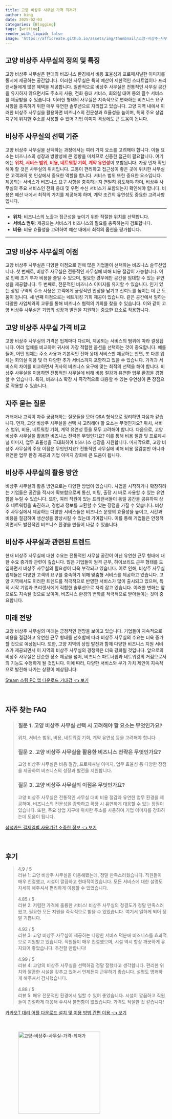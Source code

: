 ```yaml
---
title: 고양 비상주 사무실 가격 최저가
author: bing
date: 2025-02-03
categories: [Blogging]
tags: [writing]
render_with_liquid: false
image: 'https://afficreate.github.io/assets/img/thumbnail/고양-비상주-사무실-가격-최저가.webp'
---
```



<h2 id='고양 비상주 사무실의 정의 및 특징'>고양 비상주 사무실의 정의 및 특징</h2>

<p>고양 비상주 사무실은 현대의 비즈니스 환경에서 비용 효율성과 프로페셔널한 이미지를 동시에 제공하는 공간입니다. 이러한 사무실은 특히 예산이 제한적인 스타트업이나 프리랜서들에게 많은 혜택을 제공합니다. 일반적으로 비상주 사무실은 전통적인 사무실 공간을 유지하지 않으면서도 주소지 사용, 전화 응대 서비스, 회의실 대여 등의 필수 서비스를 제공받을 수 있습니다. 이러한 형태의 사무실은 지속적으로 변화하는 비즈니스 요구 사항을 충족하기 위한 매우 유연한 솔루션으로 자리잡고 있습니다. 고양 지역 내에서 이러한 비상주 사무실을 활용하면 비즈니스의 전문성과 효율성을 높이며, 특히 주요 상업 지구에 위치한 주소를 사용할 수 있어 기업 이미지 격상에도 큰 도움이 됩니다.</p>

<h2 id='비상주 사무실의 선택 기준'>비상주 사무실의 선택 기준</h2>

<p>고양 비상주 사무실을 선택하는 과정에서는 여러 가지 요소를 고려해야 합니다. 이들 요소는 비즈니스의 성장과 방향성에 큰 영향을 미치므로 신중한 접근이 필요합니다. 여기에는 <b><span style="color: #ee2323;">위치, 서비스 범위, 비용, 네트워킹 기회, 계약 유연성</span></b>이 포함됩니다. 가장 먼저 확인해야 할 것은 사무실의 위치입니다. 교통이 편리하고 접근성이 좋은 곳에 위치한 사무실은 고객과의 첫 인상에서 중요한 역할을 합니다. 서비스 범위 또한 중요한 요소입니다. 제공되는 서비스가 비즈니스 요구 사항을 충족하는지 면밀히 검토해야 하며, 비상주 사무실의 주요 서비스인 전화 응대 및 우편 수신 서비스가 포함되는지 확인해야 합니다. 비용은 예산 내에서 최적의 가치를 제공해야 하며, 계약 조건의 유연성도 중요한 고려사항입니다.</p>

<hr />

<ul>
    <li><b>위치</b>: 비즈니스의 노출과 접근성을 높이기 위한 적절한 위치를 선택합니다.</li>
    <li><b>서비스 범위</b>: 제공되는 서비스가 비즈니스의 필요를 충족하는지 검토합니다.</li>
    <li><b>비용</b>: 비용 효율성을 고려하여 예산 내에서 최적의 옵션을 평가합니다.</li>
</ul>

<hr />

<h2 id='고양 비상주 사무실의 이점'>고양 비상주 사무실의 이점</h2>

<p>고양 비상주 사무실은 다양한 이점으로 인해 많은 기업들이 선택하는 비즈니스 솔루션입니다. 첫 번째로, 비상주 사무실은 전통적인 사무실에 비해 비용 절감이 가능합니다. 이로 인해 초기 투자 비용을 줄일 수 있으며, 필요한 경우에만 공간을 임대할 수 있는 유연성을 제공합니다. 두 번째로, 전문적인 비즈니스 이미지를 유지할 수 있습니다. 인기 있는 상업 구역의 주소 사용은 고객에게 긍정적인 인상을 남기고 신뢰도를 높이는 데 큰 도움이 됩니다. 세 번째 이점으로는 네트워킹 기회 제공이 있습니다. 같은 공간에서 일하는 다양한 사업체와의 교류를 통해 비즈니스 협력의 기회를 찾을 수 있습니다. 이와 같이 고양 비상주 사무실은 기업의 성장과 발전을 지원하는 중요한 요소로 작용합니다.</p>

<h2 id='고양 비상주 사무실 가격 비교'>고양 비상주 사무실 가격 비교</h2>

<p>고양 비상주 사무실의 가격은 업체마다 다르며, 제공되는 서비스의 범위에 따라 결정됩니다. 여러 업체를 비교하여 귀사에 가장 적합한 옵션을 선택하는 것이 중요합니다. 예를 들어, 어떤 업체는 주소 사용과 기본적인 전화 응대 서비스만 제공하는 반면, 또 다른 업체는 회의실 이용 및 더 다양한 추가 서비스까지 포함하고 있을 수 있습니다. 가격과 서비스의 차이를 비교하면서 귀사의 비즈니스 요구에 맞는 최적의 선택을 해야 합니다. 비상주 사무실을 이용하면 전통적인 사무실에 비해 비용 절감과 유연한 업무 환경을 경험할 수 있습니다. 특히, 비즈니스 확장 시 즉각적으로 대응할 수 있는 유연성이 큰 장점으로 작용할 수 있습니다.</p>

<h2 id='자주 묻는 질문'>자주 묻는 질문</h2>

<p>거래처나 고객이 자주 궁금해하는 질문들을 모아 Q&A 형식으로 정리하면 다음과 같습니다. 먼저, 고양 비상주 사무실을 선택 시 고려해야 할 요소는 무엇인가요? 위치, 서비스 범위, 비용, 네트워킹 기회, 계약 유연성 등을 모두 고려해야 합니다. 다음으로, 고양 비상주 사무실을 활용한 비즈니스 전략은 무엇인가요? 이를 통해 비용 절감 및 프로페셔널 이미지, 업무 효율성을 극대화하여 비즈니스 성장을 지원합니다. 마지막으로, 고양 비상주 사무실의 주요 이점은 무엇인지요? 전통적인 사무실에 비해 비용 절감뿐만 아니라 유연한 업무 환경 제공과 기업 이미지 강화에 큰 도움이 됩니다.</p>

<h2 id='비상주 사무실의 활용 방안'>비상주 사무실의 활용 방안</h2>

<p>비상주 사무실의 활용 방안으로는 다양한 방법이 있습니다. 사업을 시작하거나 확장하려는 기업들은 공간을 적시에 확보함으로써 통신, 미팅, 출장 시 바로 사용할 수 있는 유연함을 누릴 수 있습니다. 또한, 여러 직원이 있는 프리랜서들이 동일 공간을 공유하여 상호 네트워킹을 촉진하고, 경험과 정보를 교환할 수 있는 장점을 가질 수 있습니다. 비상주 사무실에서 제공하는 다양한 서비스들은 비즈니스 운영의 효율성을 높이고, 시간과 비용을 절감하여 생산성을 향상시킬 수 있는데 기여합니다. 이를 통해 기업들은 안정적이면서도 발전적인 비즈니스 환경을 만들어 나갈 수 있습니다.</p>

<h2 id='비상주 사무실과 관련된 트렌드'>비상주 사무실과 관련된 트렌드</h2>

<p>현재 비상주 사무실에 대한 수요는 전통적인 사무실 공간이 아닌 유연한 근무 형태에 대한 수요 증가와 관련이 깊습니다. 많은 기업들이 원격 근무, 하이브리드 근무 형태를 도입하면서 비상주 사무실의 필요성이 더욱 부각되고 있습니다. 이로 인해, 비상주 사무실 업체들은 다양한 고객의 요구를 충족하기 위해 맞춤형 서비스를 제공하고 있습니다. 고양 지역에서도 이러한 트렌드를 적극적으로 반영한 서비스가 많이 출시되고 있으며, 특히 시작 기업과 프리랜서에게 적합한 솔루션으로 자리 잡고 있습니다. 이러한 변화는 앞으로도 지속될 것으로 보이며, 비즈니스 환경의 변화를 적극적으로 받아들이는 것이 중요합니다.</p>

<h2 id='미래 전망'>미래 전망</h2>

<p>고양 비상주 사무실의 미래는 긍정적인 전망을 보이고 있습니다. 기업들이 지속적으로 비용을 절감하고 유연한 근무 형태를 선호함에 따라 비상주 사무실의 수요는 더욱 증가할 것으로 예상됩니다. 또한, 고양 지역의 상업 발전과 함께 다양한 비즈니스 지원 서비스가 제공되면서 이 지역의 비상주 사무실의 경쟁력은 더욱 강화될 것입니다. 앞으로의 비상주 사무실은 단순한 장소 제공을 넘어, 비즈니스 파트너쉽과 네트워킹의 거점으로서의 기능도 수행하게 될 것입니다. 이에 따라, 다양한 서비스와 부가 가치 제안이 지속적으로 발전해 나가는 상황이 예상됩니다.</p>


<p><a class="click-button" title="Steam 스팀 PC 앱 다운로드 기대감" href="https://afficreate.github.io/posts/Steam-%EC%8A%A4%ED%8C%80-PC-%EC%95%B1-%EB%8B%A4%EC%9A%B4%EB%A1%9C%EB%93%9C-%EA%B8%B0%EB%8C%80%EA%B0%90/" rel="dofollow">Steam 스팀 PC 앱 다운로드 기대감 👈 보기</a></p><br>
<h2 id='자주_찾는_FAQ'>자주 찾는 FAQ</h2>
<div itemscope="" itemtype="https://schema.org/FAQPage"> 
<blockquote> 
<div itemscope="" itemprop="mainEntity" itemtype="https://schema.org/Question"> 
<h3 itemprop="name">질문 1. 고양 비상주 사무실 선택 시 고려해야 할 요소는 무엇인가요?</h3> 
<div itemscope="" itemprop="acceptedAnswer" itemtype="https://schema.org/Answer"> 
<span itemprop="text"> 
<p>위치, 서비스 범위, 비용, 네트워킹 기회, 계약 유연성 등을 고려해야 합니다.</p> 
</span> 
</div> 
</div> 
<div itemscope="" itemprop="mainEntity" itemtype="https://schema.org/Question"> 
<h3 itemprop="name">질문 2. 고양 비상주 사무실을 활용한 비즈니스 전략은 무엇인가요?</h3> 
<div itemscope="" itemprop="acceptedAnswer" itemtype="https://schema.org/Answer"> 
<span itemprop="text"> 
<p>고양 비상주 사무실은 비용 절감, 프로페셔널 이미지, 업무 효율성 등 다양한 장점을 제공하여 비즈니스의 성장과 발전을 지원합니다.</p> 
</span> 
</div> 
</div> 
<div itemscope="" itemprop="mainEntity" itemtype="https://schema.org/Question"> 
<h3 itemprop="name">질문 3. 고양 비상주 사무실의 이점은 무엇인가요?</h3> 
<div itemscope="" itemprop="acceptedAnswer" itemtype="https://schema.org/Answer"> 
<span itemprop="text"> 
<p>고양 비상주 사무실은 전통적인 사무실 대비 비용 절감과 유연한 업무 환경을 제공하며, 비즈니스의 전문성을 강화하고 확장 시 유연하게 대응할 수 있는 장점이 있습니다. 또한, 주요 상업 지구에 위치한 주소를 사용하여 기업 이미지를 강화하는데 도움이 됩니다.</p> 
</span> 
</div> 
</div> 
</blockquote> 
</div>
<p><a class="click-button" title="삼성카드 결제일별 사용기간 소중한 정보" href="https://afficreate.github.io/posts/%EC%82%BC%EC%84%B1%EC%B9%B4%EB%93%9C-%EA%B2%B0%EC%A0%9C%EC%9D%BC%EB%B3%84-%EC%82%AC%EC%9A%A9%EA%B8%B0%EA%B0%84-%EC%86%8C%EC%A4%91%ED%95%9C-%EC%A0%95%EB%B3%B4/" rel="dofollow">삼성카드 결제일별 사용기간 소중한 정보 👈 보기</a></p><br>
<h2 id='후기'>후기</h2>
<div itemscope itemtype="https://schema.org/Product">
  <blockquote>
  <div itemprop="review" itemscope itemtype="https://schema.org/Review">
      <div itemprop="reviewRating" itemscope itemtype="https://schema.org/Rating"> <span itemprop="ratingValue">4.9</span> / <span itemprop="bestRating">5</span> </div>
      <span itemprop="reviewBody">리뷰 1: 고양 비상주 사무실을 이용해봤는데, 정말 만족스러웠습니다. 직원들이 매우 친절했고, 시설이 깔끔하고 현대적이었습니다. 모든 서비스에 대한 설명도 자세히 해주셔서 편리하게 이용할 수 있었습니다.</span>
  </div>
  <br>
  <div itemprop="review" itemscope itemtype="https://schema.org/Review">
      <div itemprop="reviewRating" itemscope itemtype="https://schema.org/Rating"> <span itemprop="ratingValue">4.85</span> / <span itemprop="bestRating">5</span> </div>
      <span itemprop="reviewBody">리뷰 2: 저렴한 가격에 훌륭한 서비스! 비상주 사무실의 청결도가 정말 만족스러웠고, 필요한 모든 지원을 즉각적으로 받을 수 있었습니다. 여기서 일하게 되어 정말 기쁩니다.</span>
  </div>
  <br>
  <div itemprop="review" itemscope itemtype="https://schema.org/Review">
      <div itemprop="reviewRating" itemscope itemtype="https://schema.org/Rating"> <span itemprop="ratingValue">4.92</span> / <span itemprop="bestRating">5</span> </div>
      <span itemprop="reviewBody">리뷰 3: 고양 비상주 사무실이 제공하는 다양한 서비스 덕분에 비즈니스를 효과적으로 지원받고 있습니다. 직원들이 매우 친절했으며, 시설 역시 항상 깨끗하게 유지되어 좋았습니다. 추천할 만합니다!</span>
  </div>
  <br>
  <div itemprop="review" itemscope itemtype="https://schema.org/Review">
      <div itemprop="reviewRating" itemscope itemtype="https://schema.org/Rating"> <span itemprop="ratingValue">4.99</span> / <span itemprop="bestRating">5</span> </div>
      <span itemprop="reviewBody">리뷰 4: 고양의 비상주 사무실을 선택하길 정말 잘했다고 생각합니다. 편리한 위치와 깔끔한 시설을 갖추고 있어서 언제든지 근무하기 좋습니다. 설명도 명쾌하게 해주셔서 감사했습니다.</span>
  </div>
  <br>
  <div itemprop="review" itemscope itemtype="https://schema.org/Review">
      <div itemprop="reviewRating" itemscope itemtype="https://schema.org/Rating"> <span itemprop="ratingValue">4.88</span> / <span itemprop="bestRating">5</span> </div>
      <span itemprop="reviewBody">리뷰 5: 매우 전문적인 환경에서 일할 수 있어 좋았습니다. 시설이 깔끔하고 직원들이 친절하게 대응해 주셔서 불편함이 없었습니다. 가격도 적절한 것 같습니다!</span>
  </div>
  </blockquote>
</div>
<p><a class="click-button" title="카카오T 대리 어플 다운로드 설치 및 이용 방법 간편 이용" href="https://afficreate.github.io/posts/%EC%B9%B4%EC%B9%B4%EC%98%A4T-%EB%8C%80%EB%A6%AC-%EC%96%B4%ED%94%8C-%EB%8B%A4%EC%9A%B4%EB%A1%9C%EB%93%9C-%EC%84%A4%EC%B9%98-%EB%B0%8F-%EC%9D%B4%EC%9A%A9-%EB%B0%A9%EB%B2%95-%EA%B0%84%ED%8E%B8-%EC%9D%B4%EC%9A%A9/" rel="dofollow">카카오T 대리 어플 다운로드 설치 및 이용 방법 간편 이용 👈 보기</a></p><br>
<figure class="image"><img src="https://afficreate.github.io/assets/img/thumbnail/고양-비상주-사무실-가격-최저가.webp" alt="고양-비상주-사무실-가격-최저가" width="256" height="256"></figure>